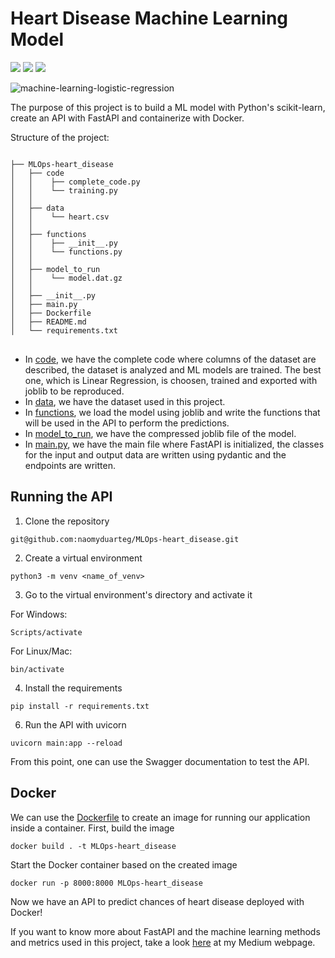 # Heart Disease Machine Learning Model
<img src="https://img.shields.io/badge/Python-14354C?style=for-the-badge&logo=python&logoColor=white"/> <img src="https://img.shields.io/badge/fastapi-109989?style=for-the-badge&logo=FASTAPI&logoColor=white"/> <img src="https://img.shields.io/badge/Docker-2CA5E0?style=for-the-badge&logo=docker&logoColor=white"/>

![machine-learning-logistic-regression](https://user-images.githubusercontent.com/73078250/201484493-06ce7a2b-3ea1-4ae9-a561-518f722b7d0f.svg)

The purpose of this project is to build a ML model with Python's scikit-learn, create an API with FastAPI and containerize with Docker.

Structure of the project:

<pre>
<code>
├── MLOps-heart_disease
│   ├── code
│   │    ├── complete_code.py
│   │    └── training.py
│   │        
│   ├── data   
│   │    └── heart.csv     
│   │    
│   ├── functions 
│   │    ├── __init__.py
│   │    └── functions.py   
│   │        
│   ├── model_to_run         
│   │    └── model.dat.gz          
│   │           
│   ├── __init__.py
│   ├── main.py
│   ├── Dockerfile
│   ├── README.md
│   └── requirements.txt
</code>
</pre>

- In <a href="https://github.com/naomyduarteg/MLOps-heart_disease/tree/main/code">code</a>, we have the complete code where columns of the dataset are described, the dataset is analyzed and ML models are trained. The best one, which is Linear Regression, is choosen, trained and exported with joblib to be reproduced. 
- In <a href="https://github.com/naomyduarteg/MLOps-heart_disease/tree/main/data">data</a>, we have the dataset used in this project.
- In <a href="https://github.com/naomyduarteg/MLOps-heart_disease/tree/main/functions">functions</a>, we load the model using joblib and write the functions that will be used in the API to perform the predictions.
- In <a href="https://github.com/naomyduarteg/MLOps-heart_disease/tree/main/model_to_run">model_to_run</a>, we have the compressed joblib file of the model.
- In <a href="https://github.com/naomyduarteg/MLOps-heart_disease/tree/main/model_to_run">main.py</a>, we have the main file where FastAPI is initialized, the classes for the input and output data are written using pydantic and the endpoints are written. 

## Running the API

1. Clone the repository

```
git@github.com:naomyduarteg/MLOps-heart_disease.git
```
2. Create a virtual environment

```
python3 -m venv <name_of_venv>
```
3. Go to the virtual environment's directory and activate it

For Windows:
```
Scripts/activate
```
For Linux/Mac:
```
bin/activate
```
4. Install the requirements

```
pip install -r requirements.txt
```

6. Run the API with uvicorn

```
uvicorn main:app --reload
```

From this point, one can use the Swagger documentation to test the API. 

## Docker 
We can use the <a href="https://github.com/naomyduarteg/MLOps-heart_disease/blob/main/Dockerfile">Dockerfile</a> to create an image for running our application inside a container. 
First, build the image

```
docker build . -t MLOps-heart_disease
```
Start the Docker container based on the created image

```
docker run -p 8000:8000 MLOps-heart_disease
```
Now we have an API to predict chances of heart disease deployed with Docker!

If you want to know more about FastAPI and the machine learning methods and metrics used in this project, take a look <a href="https://medium.com/@naomy-gomes">here</a> at my Medium webpage.
